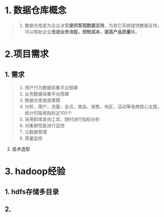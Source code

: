 # 1. 数据仓库概念

> 1. 数据仓库是为企业决策**提供客观数据支持**，为其它系统提供数据支持，可以帮助企业**改进业务流程，控制成本，提高产品质量**等。





# 2.项目需求

## 1. 需求

> 1. 用户行为数据采集平台搭建
> 2. 业务数据采集平台搭建
> 3. 数据仓库维度建模
> 4. 分析，用户，流量，会员，商品，销售，地区，活动等电商核心主题，统计的报表指标近100个
> 5. 采用即席查询工具，随时进行指标分析
> 6. 对集群性能进行监控
> 7. 元数据管理
> 8. 质量监控

2. 技术选型





# 3. hadoop经验

## 1. hdfs存储多目录



## 2. 